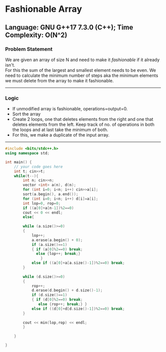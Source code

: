 # Fashionable Array

## Language: GNU G++17 7.3.0 (C++); Time Complexity: O(N^2)

### Problem Statement

We are given an array of size N and need to make it *fashionable* if it already isn't.  
For this the sum of the largest and smallest element needs to be even. We need to calculate the minimum number of steps aka the minimum elements we must delete from the array to make it fashionable.

---
### Logic
- If unmodified array is fashionable, operations=output=0. 
- Sort the array
- Create 2 loops, one that deletes elements from the right and one that deletes elements from the left. Keep track of no. of operations in both the loops and at last take the minimum of both.
- For this, we make a duplicate of the input array.
---

```cpp
#include <bits/stdc++.h>
using namespace std;

int main() {
	// your code goes here
	int t; cin>>t;
	while(t--){
	    int n; cin>>n;
	    vector <int> a(n), d(n);
	    for (int i=0; i<n; i++) cin>>a[i];
	    sort(a.begin(), a.end());
	    for (int i=0; i<n; i++) d[i]=a[i];
	    int lop=0, rop=0;
	    if ((a[0]+a[n-1])%2==0)
	    cout << 0 << endl;
	    else{
	        
	    while (a.size()>=0)
	    {
	        lop++;
	        a.erase(a.begin() + 0);
	        if (a.size()==1)
	        { if (a[0]%2==0) break;
	          else {lop++; break;}
	            }
	        else if ((a[0]+a[a.size()-1])%2==0) break;
	    }
	    
	    while (d.size()>=0)
	    {
	        rop++;
	        d.erase(d.begin() + d.size()-1);
	        if (d.size()==1)
	        { if (d[0]%2==0) break;
	           else {rop++; break;} }
	        else if ((d[0]+d[d.size()-1])%2==0) break;
	    }
	    
	    cout << min(lop,rop) << endl;
	    }
	    
	}

}

```





